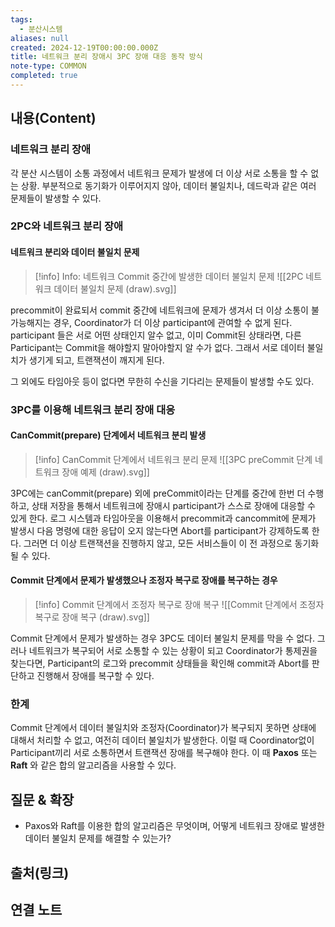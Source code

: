 ```yaml
---
tags:
  - 분산시스템
aliases: null
created: 2024-12-19T00:00:00.000Z
title: 네트워크 분리 장애시 3PC 장애 대응 동작 방식
note-type: COMMON
completed: true
---
```


## 내용(Content)

### 네트워크 분리 장애

각 분산 시스템이 소통 과정에서 네트워크 문제가 발생에 더 이상 서로 소통을 할 수 없는 상황.
부분적으로 동기화가 이루어지지 않아, 데이터 불일치나, 데드락과 같은 여러 문제들이 발생할 수 있다.

### 2PC와 네트워크 분리 장애

#### 네트워크 분리와 데이터 불일치 문제

>[!info] Info: 네트워크 Commit 중간에 발생한 데이터 불일치 문제
>![[2PC 네트워크 데이터 불일치 문제 (draw).svg]]

precommit이 완료되서 commit 중간에 네트워크에 문제가 생겨서 더 이상 소통이 불가능해지는 경우, Coordinator가 더 이상 participant에 관여할 수 없게 된다. participant 들은 서로 어떤 상태인지 알수 없고, 이미 Commit된 상태라면, 다른 Participant는 Commit을 해야할지 말아야할지 알 수가 없다. 그래서 서로 데이터 불일치가 생기게 되고, 트랜잭션이 깨지게 된다.

그 외에도 타임아웃 등이 없다면 무한히 수신을 기다리는 문제들이 발생할 수도 있다.

### 3PC를 이용해 네트워크 분리 장애 대응

#### CanCommit(prepare) 단계에서 네트워크 분리 발생

>[!info] CanCommit 단계에서 네트워크 분리 문제
>![[3PC preCommit 단계 네트워크 장애 예제 (draw).svg]]

3PC에는 canCommit(prepare) 외에 preCommit이라는 단계를 중간에 한번 더 수행하고, 상태 저장을 통해서 네트워크에 장애시 participant가 스스로 장애에 대응할 수 있게 한다. 로그 시스템과 타임아웃을 이용해서 precommit과 cancommit에 문제가 발생시 다음 명령에 대한 응답이 오지 않는다면 Abort를 participant가 강제하도록 한다. 그러면 더 이상 트랜잭션을 진행하지 않고, 모든 서비스들이 이 전 과정으로 동기화 될 수 있다.

#### Commit 단계에서 문제가 발생했으나 조정자 복구로 장애를 복구하는 경우

>[!info] Commit 단계에서 조정자 복구로 장애 복구
>![[Commit 단계에서 조정자 복구로 장애 복구 (draw).svg]]

Commit 단계에서 문제가 발생하는 경우 3PC도 데이터 불일치 문제를 막을 수 없다. 그러나 네트워크가 복구되어 서로 소통할 수 있는 상황이 되고 Coordinator가 통제권을 찾는다면, Participant의 로그와 precommit 상태들을 확인해 commit과 Abort를 판단하고 진행해서 장애를 복구할 수 있다.


### 한계

Commit 단계에서 데이터 불일치와 조정자(Coordinator)가 복구되지 못하면 상태에 대해서 처리할 수 없고, 여전히 데이터 불일치가 발생한다. 이럴 때 Coordinator없이 Participant끼리 서로 소통하면서 트랜잭션 장애를 복구해야 한다. 이 때 **Paxos** 또는 **Raft** 와 같은 합의 알고리즘을 사용할 수 있다.


## 질문 & 확장

- Paxos와 Raft를 이용한 합의 알고리즘은 무엇이며, 어떻게 네트워크 장애로 발생한 데이터 불일치 문제를 해결할 수 있는가?

## 출처(링크)


## 연결 노트


